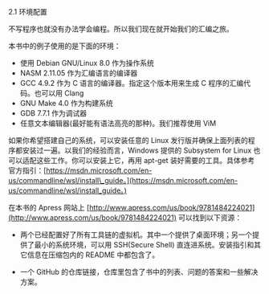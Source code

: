 2.1 环境配置

不写程序也就没有办法学会编程。所以我们现在就开始我们的汇编之旅。

本书中的例子使用的是下面的环境：

* 使用 Debian GNU/Linux 8.0 作为操作系统
* NASM 2.11.05 作为汇编语言的编译器
* GCC 4.9.2 作为 C 语言的编译器。指定这个版本用来生成 C 程序的汇编代码。也可以用 Clang
* GNU Make 4.0 作为构建系统
* GDB 7.7.1 作为调试器
* 任意文本编辑器\(最好能有语法高亮的那种\)。我们推荐使用 ViM

如果你希望搭建自己的系统，可以安装任意的 Linux 发行版并确保上面列表的程序都安装过一遍。以我们的经验而言，Windows 提供的 Subsystem for Linux 也可以适配这些工作。你可以安装上它，再用 apt-get 装好需要的工具。具体参考官方指引：[https://msdn.microsoft.com/en-us/commandline/wsl/install\_guide。](https://msdn.microsoft.com/en-us/commandline/wsl/install_guide。)

在本书的 Apress 网站上 [http://www.apress.com/us/book/9781484224021](http://www.apress.com/us/book/9781484224021) 可以找到以下资源：

* 两个已经配置好了所有工具链的虚拟机。其中一个提供了桌面环境；另一个提供了最小的系统环境，可以用 SSH\(Secure Shell\) 直连进系统。安装指引和其它信息在压缩包内的 README 中都包含了。

* 一个 GitHub 的仓库链接，仓库里包含了书中的列表、问题的答案和一些解决方案。



